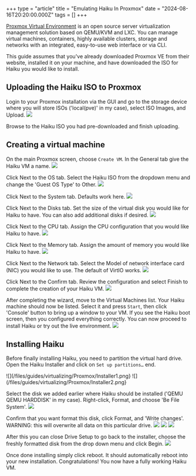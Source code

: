 +++
type = "article"
title = "Emulating Haiku In Proxmox"
date = "2024-08-16T20:20:00.000Z"
tags = []
+++

[Proxmox Virtual Environment](https://www.proxmox.com/) is an open source server virtualization management solution based on QEMU/KVM and LXC. You can manage virtual machines, containers, highly available clusters, storage and networks with an integrated, easy-to-use web interface or via CLI.

This guide assumes that you've already downloaded Proxmox VE from their website, installed it on your machine, and have downloaded the ISO for Haiku you would like to install.

## Uploading the Haiku ISO to Proxmox

Login to your Proxmox installation via the GUI and go to the storage device where you will store ISOs ('local(pve)' in my case), select ISO Images, and Upload.
![](/files/guides/virtualizing/Proxmox/ISO-upload.png)

Browse to the Haiku ISO you had pre-downloaded and finish uploading.

## Creating a virtual machine

On the main Proxmox screen, choose `Create VM`.  In the General tab give the Haiku VM a name.
![](/files/guides/virtualizing/Proxmox/CreateVM-General.png)

Click Next to the OS tab.  Select the Haiku ISO from the dropdown menu and change the 'Guest OS Type' to Other.
![](/files/guides/virtualizing/Proxmox/CreateVM-OS.png)

Click Next to the System tab.  Defaults work here.
![](/files/guides/virtualizing/Proxmox/CreateVM-System.png)

Click Next to the Disks tab.  Set the size of the virtual disk you would like for Haiku to have.  You can also add additional disks if desired.
![](/files/guides/virtualizing/Proxmox/CreateVM-Disks.png)

Click Next to the CPU tab.  Assign the CPU configuration that you would like Haiku to have.
![](/files/guides/virtualizing/Proxmox/CreateVM-CPU.png)

Click Next to the Memory tab.  Assign the amount of memory you would like Haiku to have.
![](/files/guides/virtualizing/Proxmox/CreateVM-Memory.png)

Click Next to the Network tab.  Select the Model of network interface card (NIC) you would like to use.  The default of VirtIO works.
![](/files/guides/virtualizing/Proxmox/CreateVM-Network.png)

Click Next to the Confirm tab.  Review the configuration and select Finish to complete the creation of your Haiku VM.
![](/files/guides/virtualizing/Proxmox/CreateVM-Confirm.png)

After completing the wizard, move to the Virtual Machines list. Your Haiku machine should now be listed. Select it and press `Start`, then click 'Console' button to bring up a window to your VM. If you see the Haiku boot screen, then you configured everything correctly.  You can now proceed to install Haiku or try out the live environment.
![](/files/guides/virtualizing/Proxmox/StartVM.png)

## Installing Haiku

Before finally installing Haiku, you need to partition the virtual hard drive. Open the Haiku Installer and click on `Set up partitions…` end.

![](/files/guides/virtualizing/Proxmox/Installer1.png}
![](/files/guides/virtualizing/Proxmox/Installer2.png}

Select the disk we added earlier where Haiku should be installed ('QEMU QEMU HARDDISK' in my case).  Right-click, Format, and choose 'Be File System'.
![](/files/guides/virtualizing/Proxmox/DriveSetup1.png)

Confirm that you want format this disk, click Format, and 'Write changes'.  WARNING: this will overwrite all data on this particular drive.
![](/files/guides/virtualizing/Proxmox/DriveSetup2.png)
![](/files/guides/virtualizing/Proxmox/DriveSetup3.png)
![](/files/guides/virtualizing/Proxmox/DriveSetup4.png)

After this you can close Drive Setup to go back to the installer, choose the freshly formatted disk from the drop down menu and click Begin.
![](/files/guides/virtualizing/Proxmox/Installer3.png)

Once done installing simply click reboot.  It should automatically reboot into your new installation.  Congratulations! You now have a fully working Haiku VM. 